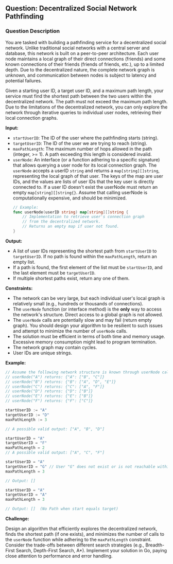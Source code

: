 ## Question: Decentralized Social Network Pathfinding

### Question Description

You are tasked with building a pathfinding service for a decentralized social network. Unlike traditional social networks with a central server and database, this network is built on a peer-to-peer architecture. Each user node maintains a local graph of their direct connections (friends) and some known connections of their friends (friends of friends, etc.), up to a limited depth. Due to the decentralized nature, the complete network graph is unknown, and communication between nodes is subject to latency and potential failures.

Given a starting user ID, a target user ID, and a maximum path length, your service must find the shortest path between the two users within the decentralized network.  The path must not exceed the maximum path length. Due to the limitations of the decentralized network, you can only explore the network through iterative queries to individual user nodes, retrieving their local connection graphs.

**Input:**

*   `startUserID`: The ID of the user where the pathfinding starts (string).
*   `targetUserID`: The ID of the user we are trying to reach (string).
*   `maxPathLength`: The maximum number of hops allowed in the path (integer, >= 1).  A path exceeding this length is considered invalid.
*   `userNode`: An interface (or a function adhering to a specific signature) that allows querying a user node for its local connection graph. The `userNode` accepts a userID `string` and returns a `map[string][]string`, representing the local graph of that user. The keys of the map are user IDs, and the values are lists of user IDs that the key user is directly connected to. If a user ID doesn't exist the userNode must return an empty `map[string][]string{}`. Assume that calling userNode is computationally expensive, and should be minimized.
    ```go
    // Example:
    func userNode(userID string) map[string][]string {
        // Implementation to retrieve user's connection graph
        // from the decentralized network.
        // Returns an empty map if user not found.
    }
    ```

**Output:**

*   A list of user IDs representing the shortest path from `startUserID` to `targetUserID`.  If no path is found within the `maxPathLength`, return an empty list.
*   If a path is found, the first element of the list must be `startUserID`, and the last element must be `targetUserID`.
*   If multiple shortest paths exist, return any one of them.

**Constraints:**

*   The network can be very large, but each individual user's local graph is relatively small (e.g., hundreds or thousands of connections).
*   The `userNode` function (or interface method) is the **only** way to access the network's structure. Direct access to a global graph is not allowed.
*   The `userNode` calls are potentially slow and may fail (return empty graph). You should design your algorithm to be resilient to such issues and attempt to minimize the number of `userNode` calls.
*   The solution must be efficient in terms of both time and memory usage.  Excessive memory consumption might lead to program termination.
*   The network graph may contain cycles.
*   User IDs are unique strings.

**Example:**

```go
// Assume the following network structure is known through userNode calls:
// userNode("A") returns: {"A": ["B", "C"]}
// userNode("B") returns: {"B": ["A", "D", "E"]}
// userNode("C") returns: {"C": ["A", "F"]}
// userNode("D") returns: {"D": ["B"]}
// userNode("E") returns: {"E": ["B"]}
// userNode("F") returns: {"F": ["C"]}

startUserID := "A"
targetUserID := "D"
maxPathLength := 3

// A possible valid output: ["A", "B", "D"]

startUserID = "A"
targetUserID = "F"
maxPathLength = 2
// A possible valid output: ["A", "C", "F"]

startUserID = "A"
targetUserID = "G" // User "G" does not exist or is not reachable within maxPathLength
maxPathLength = 3

// Output: []

startUserID = "A"
targetUserID = "A"
maxPathLength = 3

// Output: []  (No Path when start equals target)
```

**Challenge:**

Design an algorithm that efficiently explores the decentralized network, finds the shortest path (if one exists), and minimizes the number of calls to the `userNode` function while adhering to the `maxPathLength` constraint.  Consider the trade-offs between different search strategies (e.g., Breadth-First Search, Depth-First Search, A\*). Implement your solution in Go, paying close attention to performance and error handling.
